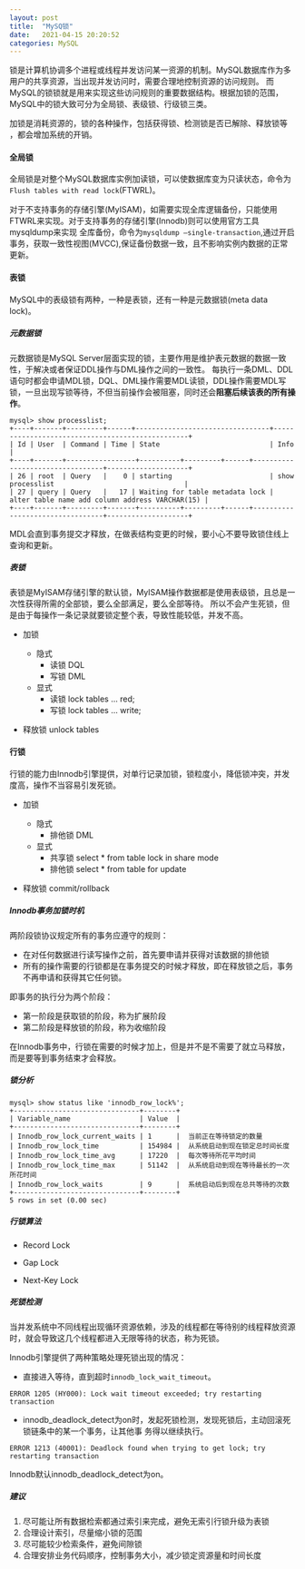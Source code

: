 ```yaml
---
layout: post
title:  "MySQ锁"
date:   2021-04-15 20:20:52
categories: MySQL
---
```


锁是计算机协调多个进程或线程并发访问某一资源的机制。MySQL数据库作为多用户的共享资源，当出现并发访问时，需要合理地控制资源的访问规则。
而MySQL的锁锁就是用来实现这些访问规则的重要数据结构。根据加锁的范围，MySQL中的锁大致可分为全局锁、表级锁、行级锁三类。

加锁是消耗资源的，锁的各种操作，包括获得锁、检测锁是否已解除、释放锁等 ，都会增加系统的开销。

#### 全局锁

全局锁是对整个MySQL数据库实例加读锁，可以使数据库变为只读状态，命令为`Flush tables with read lock`(FTWRL)。

对于不支持事务的存储引擎(MyISAM)，如需要实现全库逻辑备份，只能使用FTWRL来实现。对于支持事务的存储引擎(Innodb)则可以使用官方工具mysqldump来实现
全库备份，命令为`mysqldump –single-transaction`,通过开启事务，获取一致性视图(MVCC),保证备份数据一致，且不影响实例内数据的正常更新。

#### 表锁

MySQL中的表级锁有两种，一种是表锁，还有一种是元数据锁(meta data lock)。

##### 元数据锁

元数据锁是MySQL Server层面实现的锁，主要作用是维护表元数据的数据一致性，于解决或者保证DDL操作与DML操作之间的一致性。
每执行一条DML、DDL语句时都会申请MDL锁，DQL、DML操作需要MDL读锁，DDL操作需要MDL写锁，一旦出现写锁等待，不但当前操作会被阻塞，同时还会**阻塞后续该表的所有操作**。

```
mysql> show processlist;
+----+-------+---------+------+---------------------------------+-------------------------------------------------+
| Id | User  | Command | Time | State                           | Info                                            |
+----+-------+-----------------+----------+---------+------+---------------------------------+--------------------+
| 26 | root  | Query   |    0 | starting                        | show processlist                                |
| 27 | query | Query   |   17 | Waiting for table metadata lock | alter table name add column address VARCHAR(15) |
+----+-------+---------+-------+----------+---------+------+---------------------------------+--------------------+

```

MDL会直到事务提交才释放，在做表结构变更的时候，要小心不要导致锁住线上查询和更新。

##### 表锁

表锁是MyISAM存储引擎的默认锁，MyISAM操作数据都是使用表级锁，且总是一次性获得所需的全部锁，要么全部满足，要么全部等待。
所以不会产生死锁，但是由于每操作一条记录就要锁定整个表，导致性能较低，并发不高。

* 加锁
    * 隐式
        * 读锁 DQL
        * 写锁 DML
    * 显式
        * 读锁  lock tables ... red;
        * 写锁  lock tables ... write;

* 释放锁 unlock tables

#### 行锁

行锁的能力由Innodb引擎提供，对单行记录加锁，锁粒度小，降低锁冲突，并发度高，操作不当容易引发死锁。


* 加锁
    * 隐式
        * 排他锁 DML
    * 显式
        * 共享锁  select * from table lock in share mode
        * 排他锁  select * from table for update

* 释放锁 commit/rollback

##### Innodb事务加锁时机

两阶段锁协议规定所有的事务应遵守的规则：

* 在对任何数据进行读写操作之前，首先要申请并获得对该数据的排他锁
* 所有的操作需要的行锁都是在事务提交的时候才释放，即在释放锁之后，事务不再申请和获得其它任何锁。

即事务的执行分为两个阶段：

* 第一阶段是获取锁的阶段，称为扩展阶段
* 第二阶段是释放锁的阶段，称为收缩阶段

在Innodb事务中，行锁在需要的时候才加上，但是并不是不需要了就立马释放，而是要等到事务结束才会释放。


##### 锁分析

```
mysql> show status like 'innodb_row_lock%';
+-------------------------------+--------+
| Variable_name                 | Value  |
+-------------------------------+--------+
| Innodb_row_lock_current_waits | 1      |  当前正在等待锁定的数量
| Innodb_row_lock_time          | 154984 |  从系统启动到现在锁定总时间长度
| Innodb_row_lock_time_avg      | 17220  |  每次等待所花平均时间
| Innodb_row_lock_time_max      | 51142  |  从系统启动到现在等待最长的一次所花时间
| Innodb_row_lock_waits         | 9      |  系统启动后到现在总共等待的次数
+-------------------------------+--------+
5 rows in set (0.00 sec)
```


##### 行锁算法

* Record Lock

* Gap Lock

* Next-Key Lock

##### 死锁检测

当并发系统中不同线程出现循环资源依赖，涉及的线程都在等待别的线程释放资源时，就会导致这几个线程都进入无限等待的状态，称为死锁。

Innodb引擎提供了两种策略处理死锁出现的情况：

* 直接进入等待，直到超时`innodb_lock_wait_timeout`。

```
ERROR 1205 (HY000): Lock wait timeout exceeded; try restarting transaction
```

* innodb_deadlock_detect为on时，发起死锁检测，发现死锁后，主动回滚死锁链条中的某一个事务，让其他事 务得以继续执行。

```
ERROR 1213 (40001): Deadlock found when trying to get lock; try restarting transaction
```

Innodb默认innodb_deadlock_detect为on。

##### 建议

1. 尽可能让所有数据检索都通过索引来完成，避免无索引行锁升级为表锁
2. 合理设计索引，尽量缩小锁的范围
3. 尽可能较少检索条件，避免间隙锁
4. 合理安排业务代码顺序，控制事务大小，减少锁定资源量和时间长度

